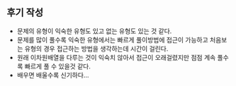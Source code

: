 ## 후기 작성

 - 문제의 유형이 익숙한 유형도 있고 없는 유형도 있는 것 같다.
 - 문제를 많이 풀수록 익숙한 유형에서는 빠르게 풀이방법에 접근이 가능하고 처음보는 유형의 경우 접근하는 방법을 생각하는데 시간이 걸린다.
 - 원래 이차원배열을 다루는 것이 익숙치 않아서 접근이 오래걸렸지만 점점 계속 풀수록 빠르게 풀 수 있을것 같다.
 - 배우면 배울수록 신기하다...